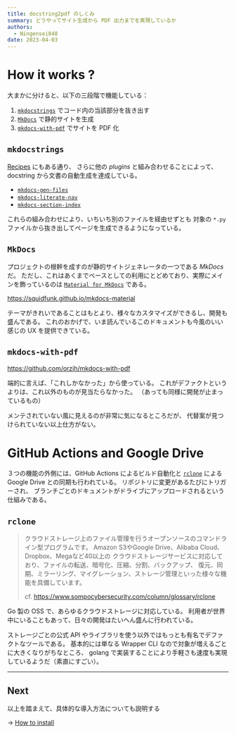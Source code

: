 ```yaml
---
title: docstring2pdf のしくみ
summary: どうやってサイト生成から PDF 出力までを実現しているか
authors:
  - Ningensei848
date: 2023-04-03
---
```


# How it works ?

大まかに分けると、以下の三段階で機能している：

1. [`mkdocstrings`](https://mkdocstrings.github.io/) でコード内の当該部分を抜き出す
2. [`MkDocs`](https://www.mkdocs.org/) で静的サイトを生成
3. [`mkdocs-with-pdf`](https://github.com/orzih/mkdocs-with-pdf) でサイトを PDF 化

## `mkdocstrings`

[Recipes](https://mkdocstrings.github.io/recipes/) にもある通り、
さらに他の _plugins_ と組み合わせることによって、 docstring から文書の自動生成を達成している。

- [`mkdocs-gen-files`](https://github.com/oprypin/mkdocs-gen-files)
- [`mkdocs-literate-nav`](https://github.com/oprypin/mkdocs-literate-nav)
- [`mkdocs-section-index`](https://github.com/oprypin/mkdocs-section-index)

これらの組み合わせにより、いちいち別のファイルを経由せずとも
対象の `*.py` ファイルから抜き出してページを生成できるようになっている。

## `MkDocs`

プロジェクトの根幹を成すのが静的サイトジェネレータの一つである *MkDocs* だ。
ただし、これはあくまでベースとしての利用にとどめており、実際にメインを飾っているのは
 [`Material for MkDocs`](https://squidfunk.github.io/mkdocs-material) である。

https://squidfunk.github.io/mkdocs-material

テーマがきれいであることはもとより、様々なカスタマイズができるし、開発も盛んである。
これのおかげで、いま読んでいるこのドキュメントも今風のいい感じの UX を提供できている。

## `mkdocs-with-pdf`

https://github.com/orzih/mkdocs-with-pdf

端的に言えば、「これしかなかった」から使っている。
これがデファクトというよりは、これ以外のものが見当たらなかった。
（あっても同様に開発が止まっているもの）

メンテされていない風に見えるのが非常に気になるところだが、
代替案が見つけられていない以上仕方がない。

# GitHub Actions and Google Drive

３つの機能の外側には、GitHub Actions によるビルド自動化と
 [`rclone`](https://rclone.org/drive) による Google Drive との同期も行われている。
リポジトリに変更があるたびにトリガーされ、
ブランチごとのドキュメントがドライブにアップロードされるという仕組みである。

## `rclone`

> クラウドストレージ上のファイル管理を行うオープンソースのコマンドライン型プログラムです。
> Amazon S3やGoogle Drive、Alibaba Cloud、Dropbox、Megaなど40以上の
> クラウドストレージサービスに対応しており、ファイルの転送、暗号化、圧縮、分割、バックアップ、
> 復元、同期、ミラーリング、マイグレーション、ストレージ管理といった様々な機能を具備しています。
>
> cf. https://www.sompocybersecurity.com/column/glossary/rclone

Go 製の OSS で、あらゆるクラウドストレージに対応している。
利用者が世界中にいることもあって、日々の開発はたいへん盛んに行われている。

ストレージごとの公式 API やライブラリを使う以外ではもっとも有名でデファクトなツールである。
基本的には単なる Wrapper CLI なので対象が増えるごとに大きくなりがちなところ、
golang で実装することにより手軽さも速度も実現しているようだ（素直にすごい）。

---

## Next

以上を踏まえて、具体的な導入方法についても説明する

→ [How to install](how-to-install.md)
